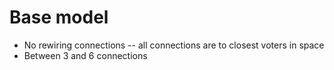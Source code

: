# Base model

- No rewiring connections -- all connections are to closest voters in space
- Between 3 and 6 connections
